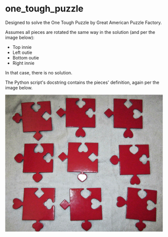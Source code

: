 # one_tough_puzzle
Designed to solve the One Tough Puzzle by Great American Puzzle Factory.

Assumes all pieces are rotated the same way in the solution (and per the image below):

* Top innie
* Left outie
* Bottom outie
* Right innie

In that case, there is no solution.

The Python script's docstring contains the pieces' definition, again per the image below.

![](https://github.com/drbitboy/one_tough_puzzle/raw/master/one_tough_puzzle.jpg)

